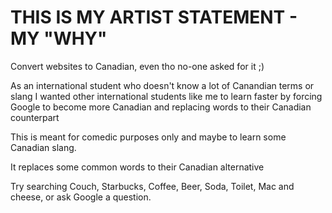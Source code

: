# THIS IS MY ARTIST STATEMENT - MY "WHY"

Convert websites to Canadian, even tho no-one asked for it ;)

As an international student who doesn't know a lot of Canandian terms or slang I wanted other international students like me to learn faster by forcing Google to become more Canadian and replacing words to their Canadian counterpart

This is meant for comedic purposes only and maybe to learn some Canadian slang.

It replaces some common words to their Canadian alternative

Try searching Couch, Starbucks, Coffee, Beer, Soda, Toilet, Mac and cheese, or ask Google a question.
